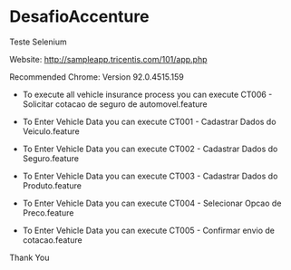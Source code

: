 # DesafioAccenture

Teste Selenium

Website: http://sampleapp.tricentis.com/101/app.php

Recommended Chrome: Version 92.0.4515.159

- To execute all vehicle insurance process you can execute CT006 - Solicitar cotacao de seguro de automovel.feature

- To Enter Vehicle Data you can execute CT001 - Cadastrar Dados do Veiculo.feature
- To Enter Vehicle Data you can execute CT002 - Cadastrar Dados do Seguro.feature
- To Enter Vehicle Data you can execute CT003 - Cadastrar Dados do Produto.feature
- To Enter Vehicle Data you can execute CT004 - Selecionar Opcao de Preco.feature
- To Enter Vehicle Data you can execute CT005 - Confirmar envio de cotacao.feature

Thank You
